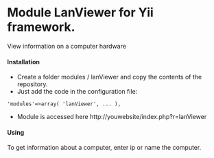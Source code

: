 # Module LanViewer for Yii framework.

View information on a computer hardware

#### Installation
* Create a folder modules / lanViewer and copy the contents of the repository.
* Just add the code in the configuration file:

`'modules'=>array(
    'lanViewer',
    ...
),`

* Module is accessed here http://youwebsite/index.php?r=lanViewer

#### Using
To get information about a computer, enter ip or name the computer.